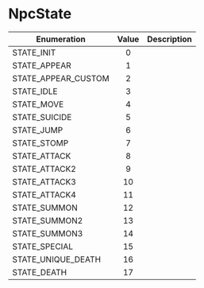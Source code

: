 # NpcState

|Enumeration|Value|Description|
|-----------|:---:|-----------|
|STATE_INIT|0||
|STATE_APPEAR|1||
|STATE_APPEAR_CUSTOM|2||
|STATE_IDLE|3||
|STATE_MOVE|4||
|STATE_SUICIDE|5||
|STATE_JUMP|6||
|STATE_STOMP|7||
|STATE_ATTACK|8||
|STATE_ATTACK2|9||
|STATE_ATTACK3|10||
|STATE_ATTACK4|11||
|STATE_SUMMON|12||
|STATE_SUMMON2|13||
|STATE_SUMMON3|14||
|STATE_SPECIAL|15||
|STATE_UNIQUE_DEATH|16||
|STATE_DEATH|17||
